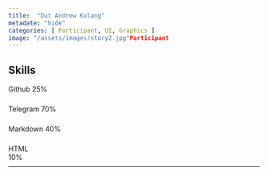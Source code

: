 ```yaml
---
title:  "Dut Andrew Kulang"
metadate: "hide"
categories: [ Participant, UI, Graphics ]
image: "/assets/images/story2.jpg"Participant
---
```


## Skills

<div class="progress" style="height: 30px; margin-bottom: 10px;">
  <div class="progress-bar bg-success" role="progressbar" style="width: 25%" aria-valuenow="25" aria-valuemin="0" aria-valuemax="100">Github 25%</div>
</div>
<div class="progress" style="height: 30px; margin-bottom: 10px;">
  <div class="progress-bar bg-info" role="progressbar" style="width: 70%" aria-valuenow="25" aria-valuemin="0" aria-valuemax="100">Telegram 70%</div>
</div>
<div class="progress" style="height: 30px; margin-bottom: 10px;">
  <div class="progress-bar bg-warning" role="progressbar" style="width: 40%" aria-valuenow="25" aria-valuemin="0" aria-valuemax="100">Markdown 40%</div>
</div>
<div class="progress" style="height: 30px;">
  <div class="progress-bar bg-danger" role="progressbar" style="width: 10%" aria-valuenow="25" aria-valuemin="0" aria-valuemax="100">HTML 10%</div>
</div>

-----